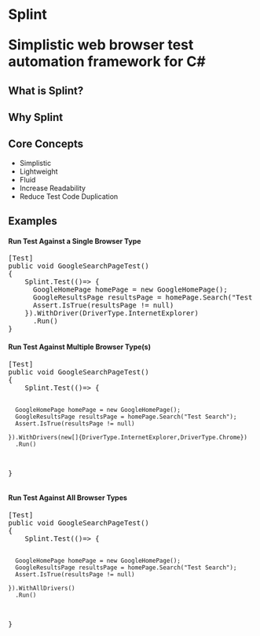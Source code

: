 <h1>Splint

Simplistic web browser test automation framework for C#

<h2>What is Splint?</h2>

<h2>Why Splint</h2>

<h2>Core Concepts</h2>
<ul>
    <li>Simplistic</li>
    <li>Lightweight</li>
    <li>Fluid</li>
    <li>Increase Readability</li>
    <li>Reduce Test Code Duplication</li>
    
</ul>
<h2>Examples</h2>


<h4>Run Test Against a Single Browser Type</h4>
<pre>
[Test]
public void GoogleSearchPageTest()
{
    Splint.Test(()=> {
      GoogleHomePage homePage = new GoogleHomePage();
      GoogleResultsPage resultsPage = homePage.Search("Test Search");
      Assert.IsTrue(resultsPage != null)
    }).WithDriver(DriverType.InternetExplorer)
      .Run()
}
</pre>

<h4>Run Test Against Multiple Browser Type(s)</h4>
<pre>
[Test]
public void GoogleSearchPageTest()
{
    Splint.Test(()=> {
    
      GoogleHomePage homePage = new GoogleHomePage();
      GoogleResultsPage resultsPage = homePage.Search("Test Search");
      Assert.IsTrue(resultsPage != null)
      
    }).WithDrivers(new[]{DriverType.InternetExplorer,DriverType.Chrome})
      .Run()
}
</pre>

<h4>Run Test Against All Browser Types</h4>
<pre>
[Test]
public void GoogleSearchPageTest()
{
    Splint.Test(()=> {
    
      GoogleHomePage homePage = new GoogleHomePage();
      GoogleResultsPage resultsPage = homePage.Search("Test Search");
      Assert.IsTrue(resultsPage != null)
      
    }).WithAllDrivers()
      .Run()
}
</pre>



